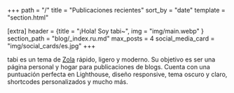 +++
path = "/"
title = "Publicaciones recientes"
sort_by = "date"
template = "section.html"

[extra]
header = {title = "¡Hola! Soy tabi~", img = "img/main.webp" }
section_path = "blog/_index.ru.md"
max_posts = 4
social_media_card = "img/social_cards/es.jpg"
+++

tabi es un tema de [Zola](https://getzola.org) rápido, ligero y moderno. Su objetivo es ser una página personal y hogar para publicaciones de blogs. Cuenta con una puntuación perfecta en Lighthouse, diseño responsive, tema oscuro y claro, shortcodes personalizados y mucho más.
